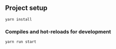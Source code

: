 ## Project setup
```
yarn install
```

### Compiles and hot-reloads for development
```
yarn run start
```
